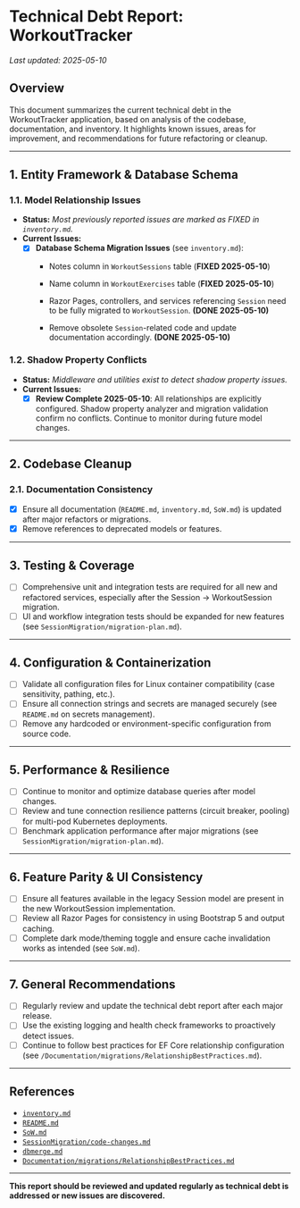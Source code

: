 # Technical Debt Report: WorkoutTracker

_Last updated: 2025-05-10_

## Overview
This document summarizes the current technical debt in the WorkoutTracker application, based on analysis of the codebase, documentation, and inventory. It highlights known issues, areas for improvement, and recommendations for future refactoring or cleanup.

---

## 1. **Entity Framework & Database Schema**

### 1.1. **Model Relationship Issues**
- **Status:** _Most previously reported issues are marked as FIXED in `inventory.md`._
- **Current Issues:**
  - [x] **Database Schema Migration Issues** (see `inventory.md`):
    - Notes column in `WorkoutSessions` table (**FIXED 2025-05-10**)
    - Name column in `WorkoutExercises` table (**FIXED 2025-05-10**)

    - Razor Pages, controllers, and services referencing `Session` need to be fully migrated to `WorkoutSession`. **(DONE 2025-05-10)**
    - Remove obsolete `Session`-related code and update documentation accordingly. **(DONE 2025-05-10)**

### 1.2. **Shadow Property Conflicts**
- **Status:** _Middleware and utilities exist to detect shadow property issues._
- **Current Issues:**
  - [x] **Review Complete 2025-05-10**: All relationships are explicitly configured. Shadow property analyzer and migration validation confirm no conflicts. Continue to monitor during future model changes.

---

## 2. **Codebase Cleanup**


### 2.1. **Documentation Consistency**
- [x] Ensure all documentation (`README.md`, `inventory.md`, `SoW.md`) is updated after major refactors or migrations.
- [x] Remove references to deprecated models or features.

---

## 3. **Testing & Coverage**
- [ ] Comprehensive unit and integration tests are required for all new and refactored services, especially after the Session → WorkoutSession migration.
- [ ] UI and workflow integration tests should be expanded for new features (see `SessionMigration/migration-plan.md`).

---

## 4. **Configuration & Containerization**
- [ ] Validate all configuration files for Linux container compatibility (case sensitivity, pathing, etc.).
- [ ] Ensure all connection strings and secrets are managed securely (see `README.md` on secrets management).
- [ ] Remove any hardcoded or environment-specific configuration from source code.

---

## 5. **Performance & Resilience**
- [ ] Continue to monitor and optimize database queries after model changes.
- [ ] Review and tune connection resilience patterns (circuit breaker, pooling) for multi-pod Kubernetes deployments.
- [ ] Benchmark application performance after major migrations (see `SessionMigration/migration-plan.md`).

---

## 6. **Feature Parity & UI Consistency**
- [ ] Ensure all features available in the legacy Session model are present in the new WorkoutSession implementation.
- [ ] Review all Razor Pages for consistency in using Bootstrap 5 and output caching.
- [ ] Complete dark mode/theming toggle and ensure cache invalidation works as intended (see `SoW.md`).

---

## 7. **General Recommendations**
- [ ] Regularly review and update the technical debt report after each major release.
- [ ] Use the existing logging and health check frameworks to proactively detect issues.
- [ ] Continue to follow best practices for EF Core relationship configuration (see `/Documentation/migrations/RelationshipBestPractices.md`).

---

## References
- [`inventory.md`](inventory.md)
- [`README.md`](README.md)
- [`SoW.md`](SoW.md)
- [`SessionMigration/code-changes.md`](SessionMigration/code-changes.md)
- [`dbmerge.md`](dbmerge.md)
- [`Documentation/migrations/RelationshipBestPractices.md`](Documentation/migrations/RelationshipBestPractices.md)

---

**This report should be reviewed and updated regularly as technical debt is addressed or new issues are discovered.**
